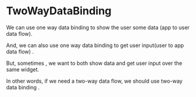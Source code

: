 # TwoWayDataBinding


We can use one way data binding to show the user some data (app to user data flow).


And, we can also use one way data binding to get user input(user to app data flow) .


But, sometimes , we want to both show data and get user input over the same widget.


In other words, if we need a two-way data flow, we should use two-way data binding .
